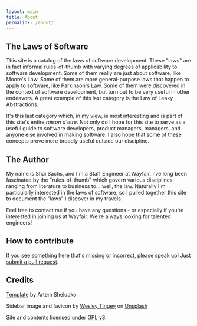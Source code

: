 ```yaml
---
layout: main
title: About
permalink: /about/
---
```


## The Laws of Software

This site is a catalog of the laws of software development. These "laws" are in fact informal rules-of-thumb with varying degrees of applicability to software development. Some of them really are just about software, like Moore's Law. Some of them are more general-purpose laws that happen to apply to software, like Parkinson's Law. Some of them were discovered in the context of software development, but turn out to be very useful in other endeavors. A great example of this last category is the Law of Leaky Abstractions.

It's this last category which, in my view, is most interesting and is part of this site's entire *raison d'etre*. Not only do I hope for this site to serve as a useful guide to software developers, product managers, managers, and anyone else involved in making software: I also hope that some of these concepts prove more broadly useful outside our discipline.

## The Author

My name is Shai Sachs, and I'm a Staff Engineer at Wayfair. I've long been fascinated by the "rules-of-thumb" which govern various disciplines, ranging from literature to business to... well, the law. Naturally I'm particularly interested in the laws of software, so I pulled together this site to document the "laws" I discover in my travels.

Feel free to contact me if you have any questions - or especially if you're interested in joining us at Wayfair. We're always looking for talented engineers!

## How to contribute

If you see something here that's missing or incorrect, please speak up! Just [submit a pull request](https://github.com/shaisachs/laws-of-software/).

## Credits

[Template](https://github.com/artemsheludko/flexible-jekyll) by Artem Sheludko

Sidebar image and favicon by [Wesley Tingey](https://unsplash.com/@wesleyphotography) on [Unsplash](https://unsplash.com/s/photos/gavel)

Site and contents licensed under [GPL v3](/LICENSE.txt).